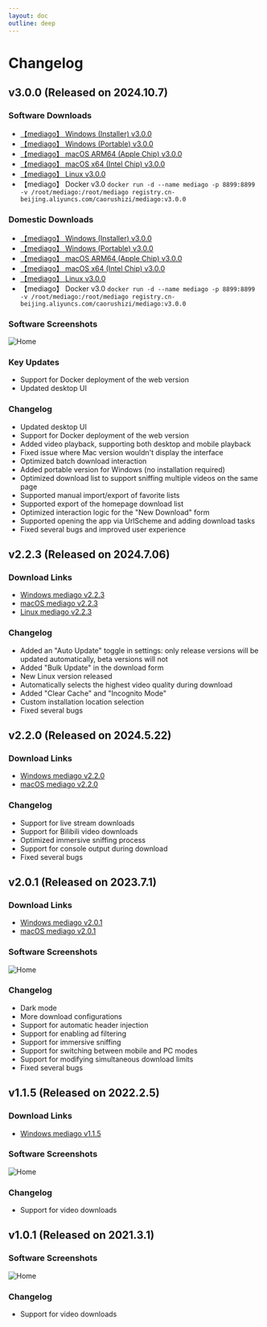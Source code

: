 ```yaml
---
layout: doc
outline: deep
---
```

# Changelog

## v3.0.0 (Released on 2024.10.7)

### Software Downloads

- [【mediago】 Windows (Installer) v3.0.0](https://github.com/caorushizi/mediago/releases/download/v3.0.0/mediago-setup-win32-x64-3.0.0.exe)
- [【mediago】 Windows (Portable) v3.0.0](https://github.com/caorushizi/mediago/releases/download/v3.0.0/mediago-portable-win32-x64-3.0.0.exe)
- [【mediago】 macOS ARM64 (Apple Chip) v3.0.0](https://github.com/caorushizi/mediago/releases/download/v3.0.0/mediago-setup-darwin-arm64-3.0.0.dmg)
- [【mediago】 macOS x64 (Intel Chip) v3.0.0](https://github.com/caorushizi/mediago/releases/download/v3.0.0/mediago-setup-darwin-x64-3.0.0.dmg)
- [【mediago】 Linux v3.0.0](https://github.com/caorushizi/mediago/releases/download/v3.0.0/mediago-setup-linux-amd64-3.0.0.deb)
- 【mediago】 Docker v3.0 `docker run -d --name mediago -p 8899:8899 -v /root/mediago:/root/mediago registry.cn-beijing.aliyuncs.com/caorushizi/mediago:v3.0.0`

### Domestic Downloads

- [【mediago】 Windows (Installer) v3.0.0](https://static.ziying.site/mediago/mediago-setup-win32-x64-3.0.0.exe)
- [【mediago】 Windows (Portable) v3.0.0](https://static.ziying.site/mediago/mediago-portable-win32-x64-3.0.0.exe)
- [【mediago】 macOS ARM64 (Apple Chip) v3.0.0](https://static.ziying.site/mediago/mediago-setup-darwin-arm64-3.0.0.dmg)
- [【mediago】 macOS x64 (Intel Chip) v3.0.0](https://static.ziying.site/mediago/mediago-setup-darwin-x64-3.0.0-beta.5.dmg)
- [【mediago】 Linux v3.0.0](https://static.ziying.site/mediago/mediago-setup-linux-amd64-3.0.0.deb)
- 【mediago】 Docker v3.0 `docker run -d --name mediago -p 8899:8899 -v /root/mediago:/root/mediago registry.cn-beijing.aliyuncs.com/caorushizi/mediago:v3.0.0`

### Software Screenshots

![Home](../images/changelog4.png)

### Key Updates

- Support for Docker deployment of the web version
- Updated desktop UI

### Changelog

- Updated desktop UI
- Support for Docker deployment of the web version
- Added video playback, supporting both desktop and mobile playback
- Fixed issue where Mac version wouldn't display the interface
- Optimized batch download interaction
- Added portable version for Windows (no installation required)
- Optimized download list to support sniffing multiple videos on the same page
- Supported manual import/export of favorite lists
- Supported export of the homepage download list
- Optimized interaction logic for the "New Download" form
- Supported opening the app via UrlScheme and adding download tasks
- Fixed several bugs and improved user experience

## v2.2.3 (Released on 2024.7.06)

### Download Links

- [Windows mediago v2.2.3](https://github.com/caorushizi/mediago/releases/download/v2.2.3/mediago-setup-x64-2.2.3.exe)
- [macOS mediago v2.2.3](https://github.com/caorushizi/mediago/releases/download/v2.2.3/mediago-setup-x64-2.2.3.dmg)
- [Linux mediago v2.2.3](https://github.com/caorushizi/mediago/releases/download/v2.2.3/mediago-setup-arm64-2.2.3.dmg)

### Changelog

- Added an "Auto Update" toggle in settings: only release versions will be updated automatically, beta versions will not
- Added "Bulk Update" in the download form
- New Linux version released
- Automatically selects the highest video quality during download
- Added "Clear Cache" and "Incognito Mode"
- Custom installation location selection
- Fixed several bugs

## v2.2.0 (Released on 2024.5.22)

### Download Links

- [Windows mediago v2.2.0](https://github.com/caorushizi/mediago/releases/download/v2.2.0/mediago-setup-2.2.0.exe)
- [macOS mediago v2.2.0](https://github.com/caorushizi/mediago/releases/download/v2.2.0/mediago-setup-2.2.0.dmg)

### Changelog

- Support for live stream downloads
- Support for Bilibili video downloads
- Optimized immersive sniffing process
- Support for console output during download
- Fixed several bugs

## v2.0.1 (Released on 2023.7.1)

### Download Links

- [Windows mediago v2.0.1](https://github.com/caorushizi/mediago/releases/download/v2.0.1/media-downloader-setup-2.0.1.exe)
- [macOS mediago v2.0.1](https://github.com/caorushizi/mediago/releases/download/v2.0.1/media-downloader-setup-2.0.1.dmg)

### Software Screenshots

![Home](../images/changelog3.png)

### Changelog

- Dark mode
- More download configurations
- Support for automatic header injection
- Support for enabling ad filtering
- Support for immersive sniffing
- Support for switching between mobile and PC modes
- Support for modifying simultaneous download limits
- Fixed several bugs

## v1.1.5 (Released on 2022.2.5)

### Download Links

- [Windows mediago v1.1.5](https://github.com/caorushizi/mediago/releases/download/1.1.5/media-downloader-setup-1.1.4.exe)

### Software Screenshots

![Home](../images/changelog2.webp)

### Changelog

- Support for video downloads

## v1.0.1 (Released on 2021.3.1)

### Software Screenshots

![Home](../images/changelog1.webp)

### Changelog

- Support for video downloads
